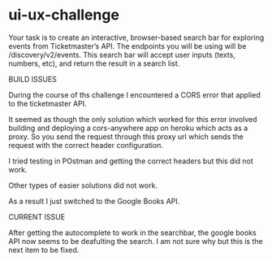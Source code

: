 # ui-ux-challenge
Your task is to create an interactive, browser-based search bar for exploring events from Ticketmaster’s API. The endpoints you will be using will be /discovery/v2/events. This search bar will accept user inputs (texts, numbers, etc), and return the result in a search list.

BUILD ISSUES

During the course of ths challenge I encountered a CORS error that applied to the ticketmaster API.

It seemed as though the only solution which worked for this error involved building and deploying a cors-anywhere app on heroku which acts as a proxy. So you send the request through this proxy url which sends the request with the correct header configuration.

I tried testing in POstman and getting the correct headers but this did not work.

Other types of easier solutions did not work.

As a result I just switched to the Google Books API.

CURRENT ISSUE

After getting the autocomplete to work in the searchbar, the google books API now seems to be deafulting the search. I am not sure why but this is the next item to be fixed.